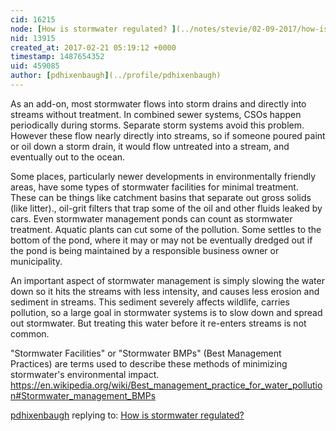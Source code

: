 ```yaml
---
cid: 16215
node: [How is stormwater regulated? ](../notes/stevie/02-09-2017/how-is-stormwater-regulated)
nid: 13915
created_at: 2017-02-21 05:19:12 +0000
timestamp: 1487654352
uid: 459085
author: [pdhixenbaugh](../profile/pdhixenbaugh)
---
```


As an add-on, most stormwater flows into storm drains and directly into streams without treatment. In combined sewer systems, CSOs happen periodically during storms. Separate storm systems avoid this problem. However these flow nearly directly into streams, so if someone poured paint or oil down a storm drain, it would flow untreated into a stream, and eventually out to the ocean.

Some places, particularly newer developments in environmentally friendly areas, have some types of stormwater facilities for minimal treatment. These can be things like catchment basins that separate out gross solids (like litter)., oil-grit filters that trap some of the oil and other fluids leaked by cars. Even stormwater management ponds can count as stormwater treatment. Aquatic plants can cut some of the pollution. Some settles to the bottom of the pond, where it may or may not be eventually dredged out if the pond is being maintained by a responsible business owner or municipality.

An important aspect of stormwater management is simply slowing the water down so it hits the streams with less intensity, and causes less erosion and sediment in streams. This sediment severely affects wildlife, carries pollution, so a large goal in stormwater systems is to slow down and spread out stormwater. But treating this water before it re-enters streams is not common.

"Stormwater Facilities" or "Stormwater BMPs" (Best Management Practices) are terms used to describe these methods of minimizing stormwater's environmental impact. https://en.wikipedia.org/wiki/Best_management_practice_for_water_pollution#Stormwater_management_BMPs

[pdhixenbaugh](../profile/pdhixenbaugh) replying to: [How is stormwater regulated? ](../notes/stevie/02-09-2017/how-is-stormwater-regulated)

